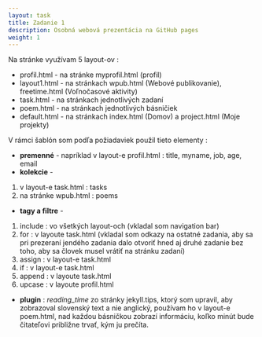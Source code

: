 ```yaml
---
layout: task
title: Zadanie 1
description: Osobná webová prezentácia na GitHub pages
weight: 1
---
```


Na stránke využívam 5 layout-ov :
+ profil.html - na stránke myprofil.html (profil)
+ layout1.html - na stránkach wpub.html (Webové publikovanie), freetime.html (Voľnočasové aktivity)
+ task.html - na stránkach jednotlivých zadaní
+ poem.html - na stránkach jednotlivých básničiek
+ default.html - na stránkach index.html (Domov) a project.html (Moje projekty)

V rámci šablón som podľa požiadaviek použil tieto elementy :
+ **premenné** - napríklad v layout-e profil.html : title, myname, job, age, email
+ **kolekcie** -
1. v layout-e task.html : tasks
2. na stránke wpub.html : poems
+ **tagy a filtre** -
1. include : vo všetkých layout-och (vkladal som navigation bar)
2. for : v layoute task.html (vkladal som odkazy na ostatné zadania, aby sa pri prezeraní jendého zadania dalo otvoriť hned aj druhé zadanie bez toho, aby sa človek musel vrátiť na stránku zadaní)
3. assign : v layout-e task.html
4. if : v layout-e task.html
5. append : v layoute task.html
6. upcase : v layoute profil.html
+ **plugin** : *reading_time* zo stránky jekyll.tips, ktorý som upravil, aby zobrazoval slovenský text a nie anglický, používam ho v layout-e
poem.html, nad každou básničkou zobrazí informáciu, koľko minút bude čitateľovi približne trvať, kým ju prečíta.
